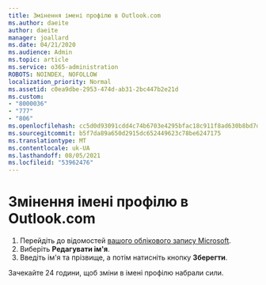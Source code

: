 ```yaml
---
title: Змінення імені профілю в Outlook.com
ms.author: daeite
author: daeite
manager: joallard
ms.date: 04/21/2020
ms.audience: Admin
ms.topic: article
ms.service: o365-administration
ROBOTS: NOINDEX, NOFOLLOW
localization_priority: Normal
ms.assetid: c0ea9dbe-2953-474d-ab31-2bc447b2e21d
ms.custom:
- "8000036"
- "777"
- "806"
ms.openlocfilehash: cc5d0d93091cdd4c74b6703e4295bfac18c911f8ad630b8bd7db5a17b1ffb9d0
ms.sourcegitcommit: b5f7da89a650d2915dc652449623c78be6247175
ms.translationtype: MT
ms.contentlocale: uk-UA
ms.lasthandoff: 08/05/2021
ms.locfileid: "53962476"
---
```

# <a name="change-your-profile-name-in-outlookcom"></a>Змінення імені профілю в Outlook.com

1. Перейдіть до відомостей [вашого облікового запису Microsoft](https://go.microsoft.com/fwlink/p/?linkid=860841).
2. Виберіть **Редагувати ім'я**.
3. Введіть ім'я та прізвище, а потім натисніть кнопку **Зберегти**.

Зачекайте 24 години, щоб зміни в імені профілю набрали сили.